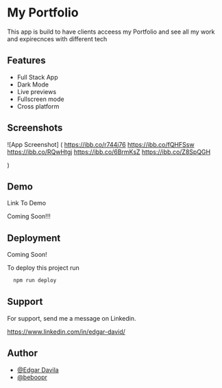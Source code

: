 # My Portfolio

This app is build to have clients acceess my Portfolio and see all my work and expirecnces with different tech



## Features

- Full Stack App
- Dark Mode
- Live previews
- Fullscreen mode
- Cross platform
## Screenshots

![App Screenshot] (
    https://ibb.co/r744j76
    https://ibb.co/fQHFSsw
    https://ibb.co/RQwHtgj
    https://ibb.co/6BrmKsZ
    https://ibb.co/Z8SpQGH
    
)


## Demo

Link To Demo

Coming Soon!!!
## Deployment
Coming Soon!

To deploy this project run

```bash
  npm run deploy
```


## Support

For support, send me a message on Linkedin.

https://www.linkedin.com/in/edgar-david/



## Author

- [@Edgar Davila](https://www.linkedin.com/in/edgar-david/)
- [@beboopr](https://github.com/beboopr)

